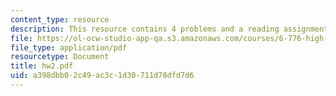 ```yaml
---
content_type: resource
description: This resource contains 4 problems and a reading assignment.
file: https://ol-ocw-studio-app-qa.s3.amazonaws.com/courses/6-776-high-speed-communication-circuits-spring-2005/a398dbb02c49ac3c1d30711d78dfd7d6_hw2.pdf
file_type: application/pdf
resourcetype: Document
title: hw2.pdf
uid: a398dbb0-2c49-ac3c-1d30-711d78dfd7d6
---
```


